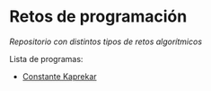 # Retos de programación

*Repositorio con distintos tipos de retos algorítmicos*

Lista de programas:

- [Constante Kaprekar](https://github.com/leonel01sys/code-challenges/tree/master/ConstanteKaprekar)
